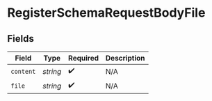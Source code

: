 # RegisterSchemaRequestBodyFile


## Fields

| Field              | Type               | Required           | Description        |
| ------------------ | ------------------ | ------------------ | ------------------ |
| `content`          | *string*           | :heavy_check_mark: | N/A                |
| `file`             | *string*           | :heavy_check_mark: | N/A                |